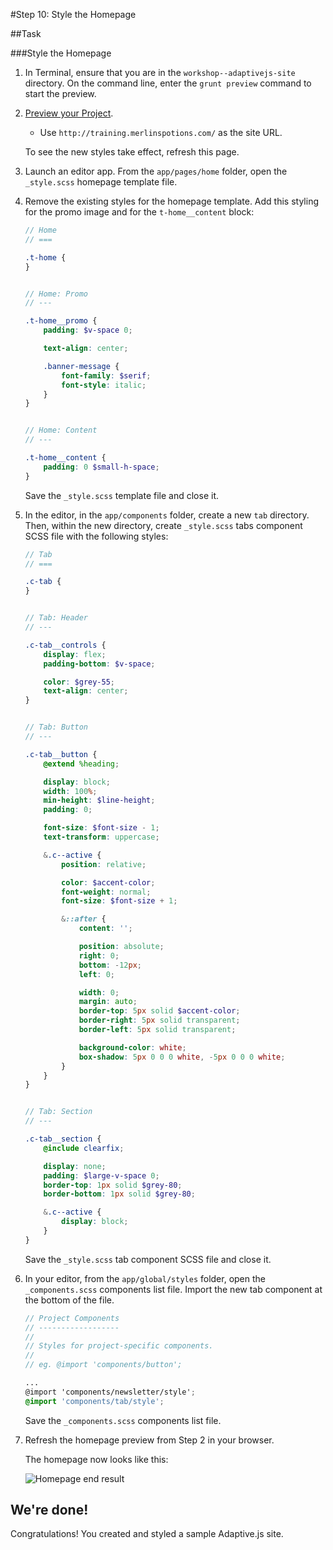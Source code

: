 #Step 10: Style the Homepage

##Task

###Style the Homepage

1. In Terminal, ensure that you are in the `workshop--adaptivejs-site` directory. On the command line, enter the `grunt preview` command to start the preview.
2. [Preview your Project](http://adaptivejs.mobify.com/v1.0/docs/preview-your-project).

    * Use `http://training.merlinspotions.com/` as the site URL.

    To see the new styles take effect, refresh this page.

3. Launch an editor app. From the `app/pages/home` folder, open the `_style.scss` homepage template file.
4. Remove the existing styles for the homepage template. Add this styling for the promo image and for the `t-home__content` block:

    ``` SCSS
    // Home
    // ===

    .t-home {
    }


    // Home: Promo
    // ---

    .t-home__promo {
        padding: $v-space 0;

        text-align: center;

        .banner-message {
            font-family: $serif;
            font-style: italic;
        }
    }


    // Home: Content
    // ---

    .t-home__content {
        padding: 0 $small-h-space;
    }
    ```

    Save the `_style.scss` template file and close it.

5. In the editor, in the `app/components` folder, create a new `tab` directory. Then, within the new directory, create `_style.scss` tabs component SCSS file with the following styles:

    ``` SCSS
    // Tab
    // ===

    .c-tab {
    }


    // Tab: Header
    // ---

    .c-tab__controls {
        display: flex;
        padding-bottom: $v-space;

        color: $grey-55;
        text-align: center;
    }


    // Tab: Button
    // ---

    .c-tab__button {
        @extend %heading;

        display: block;
        width: 100%;
        min-height: $line-height;
        padding: 0;

        font-size: $font-size - 1;
        text-transform: uppercase;

        &.c--active {
            position: relative;

            color: $accent-color;
            font-weight: normal;
            font-size: $font-size + 1;

            &::after {
                content: '';

                position: absolute;
                right: 0;
                bottom: -12px;
                left: 0;

                width: 0;
                margin: auto;
                border-top: 5px solid $accent-color;
                border-right: 5px solid transparent;
                border-left: 5px solid transparent;

                background-color: white;
                box-shadow: 5px 0 0 0 white, -5px 0 0 0 white;
            }
        }
    }


    // Tab: Section
    // ---

    .c-tab__section {
        @include clearfix;

        display: none;
        padding: $large-v-space 0;
        border-top: 1px solid $grey-80;
        border-bottom: 1px solid $grey-80;

        &.c--active {
            display: block;
        }
    }
    ```

    Save the `_style.scss` tab component SCSS file and close it.

6. In your editor, from the `app/global/styles` folder, open the `_components.scss` components list file. Import the new tab component at the bottom of the file.

    ```SCSS
    // Project Components
    // ------------------
    //
    // Styles for project-specific components.
    //
    // eg. @import 'components/button';

    ...
    @import 'components/newsletter/style';
    @import 'components/tab/style';
    ```

    Save the `_components.scss` components list file.

7. Refresh the homepage preview from Step 2 in your browser.

    The homepage now looks like this:

    ![Homepage end result](https://s3.amazonaws.com/uploads.hipchat.com/15359/1627975/zcuGs1MNCSY2FWE/Screen%20Shot%202015-05-05%20at%2010.58.22%20AM.png)


## We're done!

Congratulations! You created and styled a sample Adaptive.js site.
